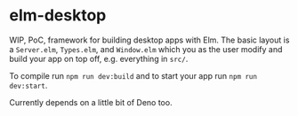 # elm-desktop

WIP, PoC, framework for building desktop apps with Elm. The basic layout is a `Server.elm`, `Types.elm`, and `Window.elm` which you as the user modify and build your app on top off, e.g. everything in `src/`.

To compile run `npm run dev:build` and to start your app run `npm run dev:start`.

Currently depends on a little bit of Deno too.
